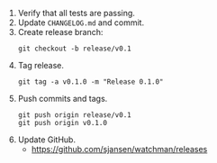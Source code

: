 1) Verify that all tests are passing.
1) Update `CHANGELOG.md` and commit.
1) Create release branch:
    ```
    git checkout -b release/v0.1
    ```
1) Tag release.
    ```
    git tag -a v0.1.0 -m "Release 0.1.0"
    ```
1) Push commits and tags.
    ```
    git push origin release/v0.1
    git push origin v0.1.0
    ```
1) Update GitHub.
    * https://github.com/sjansen/watchman/releases
